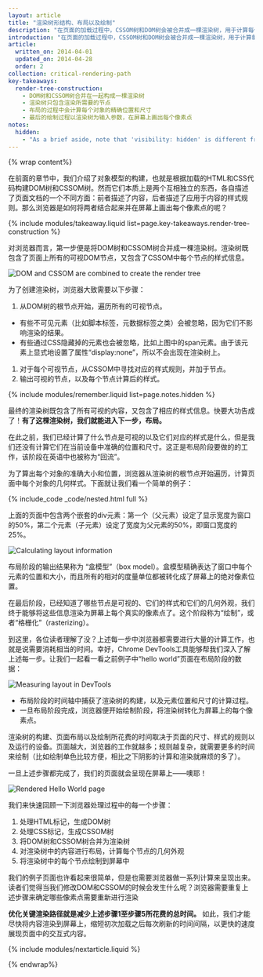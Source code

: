 ```yaml
---
layout: article
title: "渲染树形结构、布局以及绘制"
description: "在页面的加载过程中，CSSOM树和DOM树会被合并成一棵渲染树，用于计算每个可视元素的布局。同时，它也会作为绘制过程的输入参数，用于绘制屏幕上的每个像素点。优化其中的每一步都对优化页面的渲染性能至关重要。"
introduction: "在页面的加载过程中，CSSOM树和DOM树会被合并成一棵渲染树，用于计算每个可视元素的布局。同时，它也会作为绘制过程的输入参数，用于绘制屏幕上的每个像素点。优化其中的每一步都对优化页面的渲染性能至关重要。"
article:
  written_on: 2014-04-01
  updated_on: 2014-04-28
  order: 2
collection: critical-rendering-path
key-takeaways:
  render-tree-construction:
    - DOM树和CSSOM树合并在一起构成一棵渲染树
    - 渲染树只包含渲染所需要的节点
    - 布局的过程中会计算每个对象的精确位置和尺寸
    - 最后的绘制过程以渲染树为输入参数，在屏幕上画出每个像素点
notes:
  hidden:
    - "As a brief aside, note that 'visibility: hidden' is different from 'display: none'. The former makes the element invisible, but the element is still occupies space in the layout (i.e. it's rendered as an empty box), whereas the latter (display: none) removes the element entirely from the render tree such that the element is invisible and is not part of layout."
---
```

{% wrap content%}

<style>
  img, video, object {
    max-width: 100%;
  }

  img.center {
    display: block;
    margin-left: auto;
    margin-right: auto;
  }
</style>

在前面的章节中，我们介绍了对象模型的构建，也就是根据加载的HTML和CSS代码构建DOM树和CSSOM树。然而它们本质上是两个互相独立的东西，各自描述了页面文档的一个不同方面：前者描述了内容，后者描述了应用于内容的样式规则。那么浏览器是如何将两者结合起来并在屏幕上画出每个像素点的呢？

{% include modules/takeaway.liquid list=page.key-takeaways.render-tree-construction %}

对浏览器而言，第一步便是将DOM树和CSSOM树合并成一棵渲染树。渲染树既包含了页面上所有的可视DOM节点，又包含了CSSOM中每个节点的样式信息。

<img src="images/render-tree-construction.png" alt="DOM and CSSOM are combined to create the render tree" class="center">

为了创建渲染树，浏览器大致需要以下步骤：

1. 从DOM树的根节点开始，遍历所有的可视节点。
  * 有些不可见元素（比如脚本标签，元数据标签之类）会被忽略，因为它们不影响渲染的结果。
  * 有些通过CSS隐藏掉的元素也会被忽略，比如上图中的span元素。由于该元素上显式地设置了属性“display:none”，所以不会出现在渲染树上。
1. 对于每个可视节点，从CSSOM中寻找对应的样式规则，并加于节点。
1. 输出可视的节点，以及每个节点计算后的样式。

{% include modules/remember.liquid list=page.notes.hidden %}

最终的渲染树既包含了所有可视的内容，又包含了相应的样式信息。快要大功告成了！**有了这棵渲染树，我们就能进入下一步，布局。**

在此之前，我们已经计算了什么节点是可视的以及它们对应的样式是什么，但是我们还没有计算它们在当前设备中准确的位置和尺寸。这正是布局阶段要做的的工作，该阶段在英语中也被称为“回流”。

为了算出每个对象的准确大小和位置，浏览器从渲染树的根节点开始遍历，计算页面中每个对象的几何样式。下面就让我们看一个简单的例子：

{% include_code _code/nested.html full %}

上面的页面中包含两个嵌套的div元素：第一个（父元素）设定了显示宽度为窗口的50%，第二个元素（子元素）设定了宽度为父元素的50%，即窗口宽度的25%。

<img src="images/layout-viewport.png" alt="Calculating layout information" class="center">

布局阶段的输出结果称为 “盒模型”（box model）。盒模型精确表达了窗口中每个元素的位置和大小，而且所有的相对的度量单位都被转化成了屏幕上的绝对像素位置。

在最后阶段，已经知道了哪些节点是可视的、它们的样式和它们的几何外观，我们终于能够将这些信息渲染为屏幕上每个真实的像素点了。这个阶段称为“绘制”，或者“格栅化”（rasterizing）。

到这里，各位读者理解了没？上述每一步中浏览器都需要进行大量的计算工作，也就是说需要消耗相当的时间。幸好，Chrome DevTools工具能够帮我们深入了解上述每一步。让我们一起看一看之前例子中“hello world”页面在布局阶段的数据：

<img src="images/layout-timeline.png" alt="Measuring layout in DevTools" class="center">

* 布局阶段的时间轴中捕获了渲染树的构建，以及元素位置和尺寸的计算过程。
* 一旦布局阶段完成，浏览器便开始绘制阶段，将渲染树转化为屏幕上的每个像素点。

渲染树的构建、页面布局以及绘制所花费的时间取决于页面的尺寸、样式的规则以及运行的设备。页面越大，浏览器的工作就越多；规则越复杂，就需要更多的时间来绘制（比如绘制单色比较方便，相比之下阴影的计算和渲染就麻烦的多了）。

一旦上述步骤都完成了，我们的页面就会呈现在屏幕上——噢耶！

<img src="images/device-dom-small.png" alt="Rendered Hello World page" class="center">

我们来快速回顾一下浏览器处理过程中的每一个步骤：

1. 处理HTML标记，生成DOM树
1. 处理CSS标记，生成CSSOM树
1. 将DOM树和CSSOM树合并为渲染树
1. 对渲染树中的内容进行布局，计算每个节点的几何外观
1. 将渲染树中的每个节点绘制到屏幕中

我们的例子页面也许看起来很简单，但是也需要浏览器做一系列计算来呈现出来。读者们觉得当我们修改DOM和CSSOM的时候会发生什么呢？浏览器需要重复上述步骤来确定哪些像素点需要重新进行渲染

**优化关键渲染路径就是减少上述步骤1至步骤5所花费的总时间。** 如此，我们才能尽快将内容渲染到屏幕上，缩短初次加载之后每次刷新的时间间隔，以更快的速度展现页面中的交互式内容。

{% include modules/nextarticle.liquid %}

{% endwrap%}
